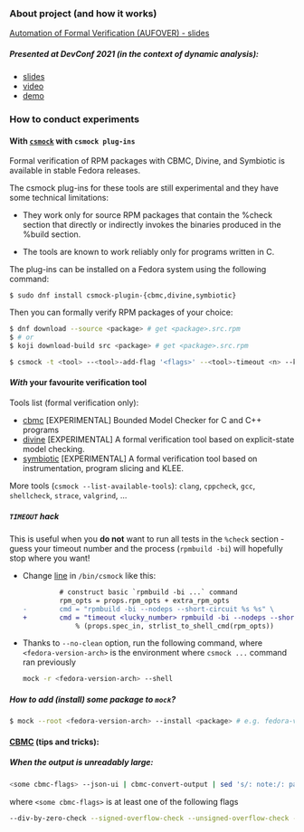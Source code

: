 ### About project (and how it works)

[Automation of Formal Verification (AUFOVER) - slides](https://kdudka.fedorapeople.org/kdudka-aufover-211111.pdf)

##### Presented at DevConf 2021 (in the context of dynamic analysis):

* [slides](https://kdudka.fedorapeople.org/kdudka-devconf-21.pdf)
* [video](https://www.youtube.com/watch?v=FjV84hbD1GY)
* [demo](https://github.com/csutils/cswrap/wiki/csexec)

### How to conduct experiments

#### With [`csmock`](https://github.com/csutils/csmock) with `csmock plug-ins`
Formal verification of RPM packages with CBMC, Divine, and Symbiotic is available in stable Fedora releases.

The csmock plug-ins for these tools are still experimental and they have
some technical limitations:

- They work only for source RPM packages that contain the %check section
  that directly or indirectly invokes the binaries produced in the %build
  section.

- The tools are known to work reliably only for programs written in C.

The plug-ins can be installed on a Fedora system using the following command:

    $ sudo dnf install csmock-plugin-{cbmc,divine,symbiotic}

Then you can formally verify RPM packages of your choice:

```bash
$ dnf download --source <package> # get <package>.src.rpm
$ # or
$ koji download-build src <package> # get <package>.src.rpm

$ csmock -t <tool> --<tool>-add-flag '<flags>' --<tool>-timeout <n> --keep-going --no-clean ./<package>.src.rpm
```
#### *With* your favourite verification tool

Tools list (formal verification only):

* [cbmc](https://github.com/diffblue/cbmc)           [EXPERIMENTAL] Bounded Model Checker for C and C++ programs
* [divine](https://divine.fi.muni.cz/)               [EXPERIMENTAL] A formal verification tool based on explicit-state model checking.
* [symbiotic](http://staticafi.github.io/symbiotic/) [EXPERIMENTAL] A formal verification tool based on instrumentation, program slicing and KLEE.

More tools (`csmock --list-available-tools`): `clang`, `cppcheck`, `gcc`, `shellcheck`, `strace`, `valgrind`, ...

##### `TIMEOUT` hack

This is useful when you __do not__ want to run all tests in the `%check` section - guess your timeout number and the process (`rpmbuild -bi`) will hopefully stop where you want!

* Change [line](https://github.com/csutils/csmock/blob/main/py/csmock#L283) in `/bin/csmock` like this:
  ```diff
           # construct basic `rpmbuild -bi ...` command
           rpm_opts = props.rpm_opts + extra_rpm_opts
  -        cmd = "rpmbuild -bi --nodeps --short-circuit %s %s" \
  +        cmd = "timeout <lucky_number> rpmbuild -bi --nodeps --short-circuit %s %s" \
               % (props.spec_in, strlist_to_shell_cmd(rpm_opts))
  ```

* Thanks to `--no-clean` option, run the following command, where `<fedora-version-arch>` is the environment where `csmock ...` command ran previously
  ```bash
  mock -r <fedora-version-arch> --shell
  ```

##### How to add (install) some package to `mock`?

```bash
$ mock --root <fedora-version-arch> --install <package> # e.g. fedora-version-arch = fedora-34-x86_64, package = vim
```

#### [CBMC](https://src.fedoraproject.org/rpms/cbmc) (tips and tricks):

##### When the output is unreadably large:

```bash
<some cbmc-flags> --json-ui | cbmc-convert-output | sed 's/: note:/: path:/g' | csgrep --prune 1
```
where `<some cbmc-flags>` is at least one of the following flags
```bash
--div-by-zero-check --signed-overflow-check --unsigned-overflow-check --pointer-overflow-check --conversion-check --undefined-shift-check --float-overflow-check --nan-check --unwind <num> --memory-leak-check --pointer-check
```
